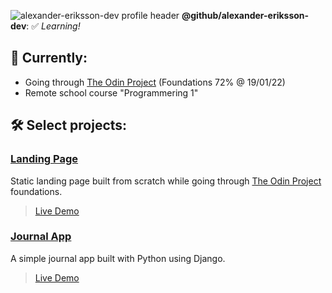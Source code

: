 ![alexander-eriksson-dev profile header](https://i.imgur.com/2r8RRrn.png)
**@github/alexander-eriksson-dev**: ✅ *Learning!*

## 📖 Currently: 

- Going through [The Odin Project](https://www.theodinproject.com/) (Foundations 72% @ 19/01/22)
- Remote school course "Programmering 1"

## 🛠 Select projects: 

### [Landing Page](https://github.com/alexander-eriksson-dev/odin-landing-page)
Static landing page built from scratch while going through [The Odin Project](https://www.theodinproject.com/) foundations.
> [Live Demo](https://alexander-eriksson-dev.github.io/odin-landing-page/)

### [Journal App](https://github.com/alexander-eriksson-dev/journal)
A simple journal app built with Python using Django. 
> [Live Demo](https://warm-scrubland-19058.herokuapp.com/login?next=/)
